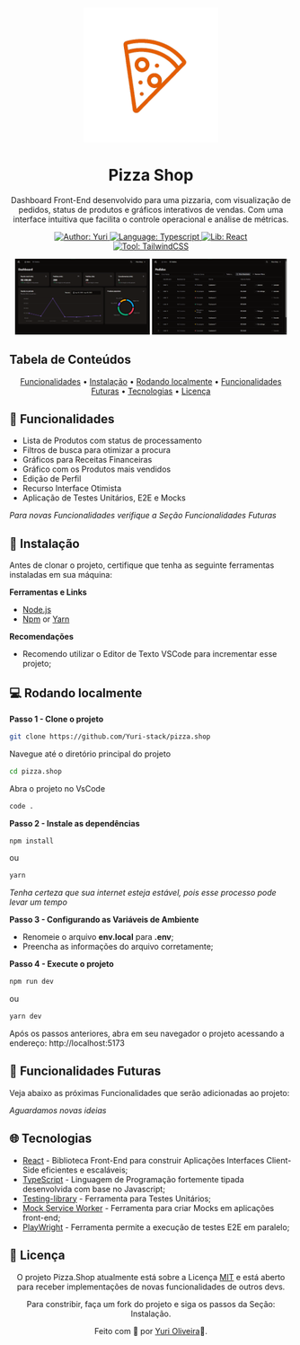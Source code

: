 <h1 align="center">
	<img src="github/assets/logo.png" alt="Logo"  width="240"><br><br>
    Pizza Shop
</h1>

<p align="center">
Dashboard Front-End desenvolvido para uma pizzaria, com visualização de pedidos, status de produtos e gráficos interativos de vendas. Com uma interface intuitiva que facilita o controle operacional e análise de métricas.</p>

<div>
    <p align="center">
    <a href="https://www.linkedin.com/in/yuri-silva99/" target="_blank">
        <img src="https://img.shields.io/static/v1?label=Author&message=Yuri&color=00ba6d&style=for-the-badge&logo=LinkedIn" alt="Author: Yuri">
    </a>
    <a href="#">
        <img src="https://img.shields.io/static/v1?label=Language&message=Typescript&color=blue&style=for-the-badge&logo=Typescript" alt="Language: Typescript">
    </a>
    <a href="#">
        <img src="https://img.shields.io/static/v1?label=Lib&message=React&color=cyan&style=for-the-badge&logo=React" alt="Lib: React">
    </a>
  <br>
    <a  href="#">
      <img  src="https://img.shields.io/static/v1?label=Tool&message=TailwindCSS&color=blue&style=for-the-badge&logo=TailwindCSS" alt="Tool: TailwindCSS">
    </a>
    </p>
</div>

<div align="center">
    <img src="github/assets/dash.png" alt="Dashboard"  width="240">
    <img src="github/assets/status.png" alt="Staus Page"  width="240">
</div>


## Tabela de Conteúdos

<p align="center">
 <a href="#Funcionalidades">Funcionalidades</a> •
 <a href="#Instalação">Instalação</a> • 
 <a href="#Rodando-localmente">Rodando localmente</a> • 
 <a href="#Funcionalidades-futuras">Funcionalidades Futuras</a> • 
 <a href="#Tecnologias">Tecnologias</a> • 
 <a href="#license">Licença</a>
</p>

## 🚀 Funcionalidades

- Lista de Produtos com status de processamento
- Filtros de busca para otimizar a procura
- Gráficos para Receitas Financeiras
- Gráfico com os Produtos mais vendidos
- Edição de Perfil
- Recurso Interface Otimista
- Aplicação de Testes Unitários, E2E e Mocks

*Para novas Funcionalidades verifique a Seção Funcionalidades Futuras*

## 📕 Instalação

Antes de clonar o projeto, certifique que tenha as seguinte ferramentas instaladas em sua máquina: 

**Ferramentas e Links**
- [Node.js](https://nodejs.org/en/)
- [Npm](https://www.npmjs.com/) or [Yarn](https://yarnpkg.com/)

**Recomendações**
- Recomendo utilizar o Editor de Texto VSCode para incrementar esse projeto;

## 💻 Rodando localmente

**Passo 1 - Clone o projeto**
 ```bash
git clone https://github.com/Yuri-stack/pizza.shop
```

Navegue até o diretório principal do projeto 
```bash
cd pizza.shop
```

Abra o projeto no VsCode

```bash
code .
```

**Passo 2 - Instale as dependências**

```bash
npm install
```

ou

```bash
yarn
```

*Tenha certeza que sua internet esteja estável, pois esse processo pode levar um tempo*

**Passo 3 - Configurando as Variáveis de Ambiente**

* Renomeie o arquivo **env.local** para **.env**;
* Preencha as informações do arquivo corretamente;

**Passo 4 - Execute o projeto**

```bash
npm run dev
```
ou

```bash
yarn dev
```

Após os passos anteriores, abra em seu navegador o projeto acessando a endereço: http://localhost:5173


## 🚧 Funcionalidades Futuras

Veja abaixo as próximas Funcionalidades que serão adicionadas ao projeto:

*Aguardamos novas ideias*

## 🌐 Tecnologias

- [React]() - Biblioteca Front-End para construir Aplicações Interfaces Client-Side eficientes e escaláveis;
- [TypeScript]() - Linguagem de Programação fortemente tipada desenvolvida com base no Javascript;
- [Testing-library]() - Ferramenta para Testes Unitários;
- [Mock Service Worker]() - Ferramenta para criar Mocks em aplicações front-end;
- [PlayWright]() - Ferramenta permite a execução de testes E2E em paralelo;

## 📝 Licença

<p align="center">
O projeto Pizza.Shop atualmente está sobre a Licença  <a href="https://choosealicense.com/licenses/mit/">MIT</a> e está aberto para receber implementações de novas funcionalidades de outros devs.  
</p>

<p align="center">
Para constribir, faça um fork do projeto e siga os passos da Seção: Instalação.
</p>

<p align="center">
Feito com 👺 por <a href="https://www.linkedin.com/in/yuri-silva99/">Yuri Oliveira</a>🚀.
</p>

